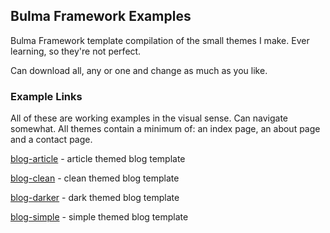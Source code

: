 ## Bulma Framework Examples

Bulma Framework template compilation of the small themes I make. Ever learning, so they're not perfect.

Can download all, any or one and change as much as you like.

### Example Links

All of these are working examples in the visual sense. Can navigate somewhat. All themes contain a minimum of: an index page, an about page and a contact page.

[blog-article](https://plasticneko.github.io/bulma-blog-article/) - article themed blog template

[blog-clean](https://plasticneko.github.io/bulma-blog-clean/) - clean themed blog template

[blog-darker](https://plasticneko.github.io/bulma-blog-darker/) - dark themed blog template

[blog-simple](https://plasticneko.github.io/bulma-blog-simple/) - simple themed blog template


